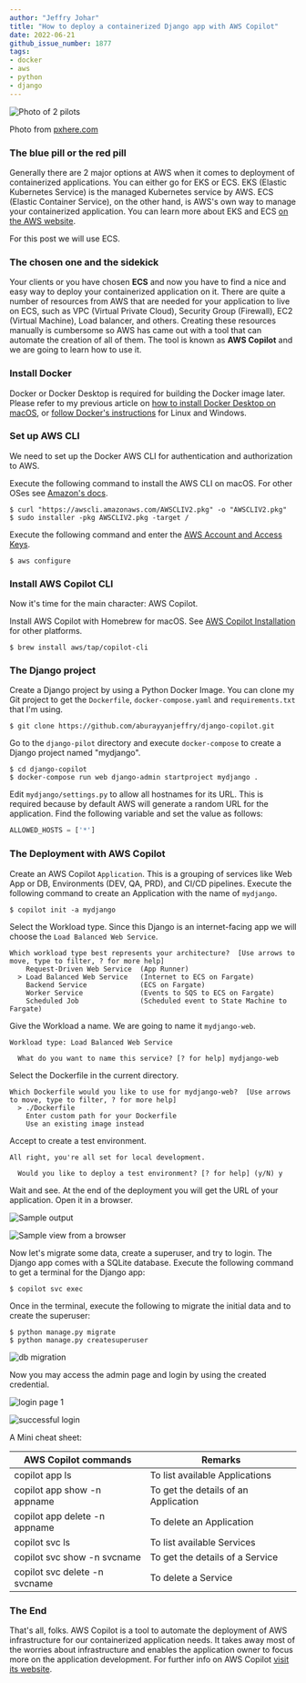 ```yaml
---
author: "Jeffry Johar"
title: "How to deploy a containerized Django app with AWS Copilot"
date: 2022-06-21
github_issue_number: 1877
tags:
- docker
- aws
- python
- django
---
```


![Photo of 2 pilots](/blog/2022/06/how-to-deploy-containerized-django-app-with-aws-copilot/pilots.webp)

Photo from [pxhere.com](https://pxhere.com/en/photo/609377)

### The blue pill or the red pill 

Generally there are 2 major options at AWS when it comes to deployment of containerized applications. You can either go for EKS or ECS. EKS (Elastic Kubernetes Service) is the managed Kubernetes service by AWS. ECS (Elastic Container Service), on the other hand, is AWS's own way to manage your containerized application. You can learn more about EKS and ECS [on the AWS website](https://aws.amazon.com/blogs/containers/amazon-ecs-vs-amazon-eks-making-sense-of-aws-container-services/).

For this post we will use ECS.

### The chosen one and the sidekick

Your clients or you have chosen **ECS** and now you have to find a nice and easy way to deploy your containerized application on it. There are quite a number of resources from AWS that are needed for your application to live on ECS, such as VPC (Virtual Private Cloud), Security Group (Firewall), EC2 (Virtual Machine), Load balancer, and others. Creating these resources manually is cumbersome so AWS has came out with a tool that can automate the creation of all of them. The tool is known as **AWS Copilot** and we are going to learn how to use it.

### Install Docker 

Docker or Docker Desktop is required for building the Docker image later. Please refer to my previous article on [how to install Docker Desktop on macOS](/blog/2022/06/getting-started-with-docker-and-kubernetes-on-macos/), or [follow Docker's instructions](https://docs.docker.com/get-docker/) for Linux and Windows.

### Set up AWS CLI

We need to set up the Docker AWS CLI for authentication and authorization to AWS.

Execute the following command to install the AWS CLI on macOS. For other OSes see [Amazon's docs](https://docs.aws.amazon.com/cli/latest/userguide/getting-started-install.html).

```plain
$ curl "https://awscli.amazonaws.com/AWSCLIV2.pkg" -o "AWSCLIV2.pkg"
$ sudo installer -pkg AWSCLIV2.pkg -target /
```

Execute the following command and enter the [AWS Account and Access Keys](https://docs.aws.amazon.com/powershell/latest/userguide/pstools-appendix-sign-up.html).

```plain
$ aws configure
```

### Install AWS Copilot CLI

Now it's time for the main character: AWS Copilot. 

Install AWS Copilot with Homebrew for macOS. See [AWS Copilot Installation](https://aws.github.io/copilot-cli/docs/getting-started/install/) for other platforms.

```plain
$ brew install aws/tap/copilot-cli
```

### The Django project

Create a Django project by using a Python Docker Image. You can clone my Git project to get the `Dockerfile`, `docker-compose.yaml` and `requirements.txt` that I'm using.

```plain
$ git clone https://github.com/aburayyanjeffry/django-copilot.git
```

Go to the `django-pilot` directory and execute `docker-compose` to create a Django project named "mydjango". 

```plain
$ cd django-copilot
$ docker-compose run web django-admin startproject mydjango .
```

Edit `mydjango/settings.py` to allow all hostnames for its URL. This is required because by default AWS will generate a random URL for the application. Find the following variable and set the value as follows:

```python
ALLOWED_HOSTS = ['*']
```

### The Deployment with AWS Copilot

Create an AWS Copilot `Application`. This is a grouping of services like Web App or DB, Environments (DEV, QA, PRD), and CI/CD pipelines. Execute the following command to create an Application with the name of `mydjango`.

```plain 
$ copilot init -a mydjango
```

Select the Workload type. Since this Django is an internet-facing app we will choose the `Load Balanced Web Service`.

```plain
Which workload type best represents your architecture?  [Use arrows to move, type to filter, ? for more help]
    Request-Driven Web Service  (App Runner)
  > Load Balanced Web Service   (Internet to ECS on Fargate)
    Backend Service             (ECS on Fargate)
    Worker Service              (Events to SQS to ECS on Fargate)
    Scheduled Job               (Scheduled event to State Machine to Fargate)
```

Give the Workload a name. We are going to name it `mydjango-web`.

```plain
Workload type: Load Balanced Web Service

  What do you want to name this service? [? for help] mydjango-web
```

Select the Dockerfile in the current directory.

```plain
Which Dockerfile would you like to use for mydjango-web?  [Use arrows to move, type to filter, ? for more help]
  > ./Dockerfile
    Enter custom path for your Dockerfile
    Use an existing image instead
```

Accept to create a test environment. 

```plain
All right, you're all set for local development.

  Would you like to deploy a test environment? [? for help] (y/N) y
```

Wait and see. At the end of the deployment you will get the URL of your application. Open it in a browser. 

![Sample output](/blog/2022/06/how-to-deploy-containerized-django-app-with-aws-copilot/sample.webp)

![Sample view from a browser](/blog/2022/06/how-to-deploy-containerized-django-app-with-aws-copilot/browser.webp)

Now let's migrate some data, create a superuser, and try to login. The Django app comes with a SQLite database. Execute the following command to get a terminal for the Django app:

```plain
$ copilot svc exec
```

Once in the terminal, execute the following to migrate the initial data and to create the superuser:

```plain
$ python manage.py migrate
$ python manage.py createsuperuser
```

![db migration](/blog/2022/06/how-to-deploy-containerized-django-app-with-aws-copilot/sample-db.webp)

Now you may access the admin page and login by using the created credential.

![login page 1](/blog/2022/06/how-to-deploy-containerized-django-app-with-aws-copilot/login01.webp) 

![successful login](/blog/2022/06/how-to-deploy-containerized-django-app-with-aws-copilot/login02.webp) 

A Mini cheat sheet:

| AWS Copilot commands          | Remarks                               | 
|-------------------------------|---------------------------------------|
| copilot app ls                | To list available Applications        |
| copilot app show -n appname   | To get the details of an Application  |
| copilot app delete -n appname | To delete an Application              |
| copilot svc ls                | To list available Services            |
| copilot svc show -n svcname   | To get the details of a Service       |
| copilot svc delete -n svcname | To delete a Service                   |

### The End

That's all, folks. AWS Copilot is a tool to automate the deployment of AWS infrastructure for our containerized application needs. It takes away most of the worries about infrastructure and enables the application owner to focus more on the application development. For further info on AWS Copilot [visit its website](https://aws.github.io/copilot-cli/).

